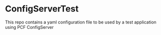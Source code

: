 # ConfigServerTest

This repo contains a yaml configuration file to be used by a test application using PCF ConfigServer
